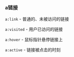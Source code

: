 ### a链接
`a:link` - 普通的、未被访问的链接

`a:visited` - 用户已访问的链接

`a:hover` - 鼠标指针悬停链接上

`a:active` - 链接被点击的时刻
